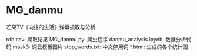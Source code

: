 # MG_danmu
芒果TV《向往的生活》弹幕抓取与分析

rdb.csv: 爬取结果
MG_danmu.py: 爬虫程序
danmu_analysis.ipynb: 数据分析代码
mask3: 词云模板图片
stop_words.txt: 中文停用词
*.html: 生成的各个统计图
